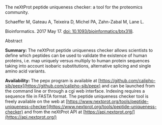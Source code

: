 The neXtProt peptide uniqueness checker: a tool for the proteomics community.

Schaeffer M, Gateau A, Teixeira D, Michel PA, Zahn-Zabal M, Lane L.

Bioinformatics. 2017 May 17. [doi: 10.1093/bioinformatics/btx318](https://doi.org/10.1093/bioinformatics/btx318). 

Abstract

**Summary:** The neXtProt peptide uniqueness checker allows scientists to define which peptides can be used to validate the existence of human proteins, i.e. map uniquely versus multiply to human protein sequences taking into account isobaric substitutions, alternative splicing and single amino acid variants.

**Availability:** The pepx program is available at [https://github.com/calipho-sib/pepx](https://github.com/calipho-sib/pepx) and can be launched from the command line or through a cgi web interface. Indexing requires a sequence file in FASTA format. The peptide uniqueness checker tool is freely available on the web at [https://www.nextprot.org/tools/peptide-uniqueness-checker](https://www.nextprot.org/tools/peptide-uniqueness-checker) and from the neXtProt API at [https://api.nextprot.org/](https://api.nextprot.org/)
